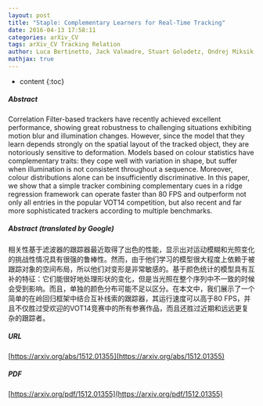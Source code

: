 ```yaml
---
layout: post
title: "Staple: Complementary Learners for Real-Time Tracking"
date: 2016-04-13 17:58:11
categories: arXiv_CV
tags: arXiv_CV Tracking Relation
author: Luca Bertinetto, Jack Valmadre, Stuart Golodetz, Ondrej Miksik, Philip Torr
mathjax: true
---
```


* content
{:toc}

##### Abstract
Correlation Filter-based trackers have recently achieved excellent performance, showing great robustness to challenging situations exhibiting motion blur and illumination changes. However, since the model that they learn depends strongly on the spatial layout of the tracked object, they are notoriously sensitive to deformation. Models based on colour statistics have complementary traits: they cope well with variation in shape, but suffer when illumination is not consistent throughout a sequence. Moreover, colour distributions alone can be insufficiently discriminative. In this paper, we show that a simple tracker combining complementary cues in a ridge regression framework can operate faster than 80 FPS and outperform not only all entries in the popular VOT14 competition, but also recent and far more sophisticated trackers according to multiple benchmarks.

##### Abstract (translated by Google)
相关性基于滤波器的跟踪器最近取得了出色的性能，显示出对运动模糊和光照变化的挑战性情况具有很强的鲁棒性。然而，由于他们学习的模型很大程度上依赖于被跟踪对象的空间布局，所以他们对变形是非常敏感的。基于颜色统计的模型具有互补的特征：它们能很好地处理形状的变化，但是当光照在整个序列中不一致的时候会受到影响。而且，单独的颜色分布可能不足以区分。在本文中，我们展示了一个简单的在岭回归框架中结合互补线索的跟踪器，其运行速度可以高于80 FPS，并且不仅胜过受欢迎的VOT14竞赛中的所有参赛作品，而且还胜过近期和远远更复杂的跟踪者。

##### URL
[https://arxiv.org/abs/1512.01355](https://arxiv.org/abs/1512.01355)

##### PDF
[https://arxiv.org/pdf/1512.01355](https://arxiv.org/pdf/1512.01355)


